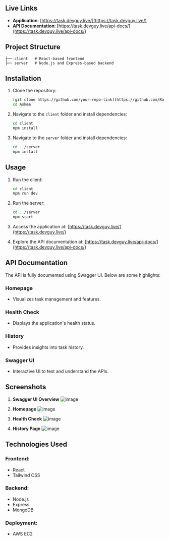 ## Live Links

- **Application**: [https://task.devguy.live/](https://task.devguy.live/)
- **API Documentation**: [https://task.devguy.live/api-docs/](https://task.devguy.live/api-docs/)

## Project Structure

```
├── client   # React-based frontend
├── server   # Node.js and Express-based backend
```

## Installation

1. Clone the repository:
   ```bash
   [git clone https://github.com/your-repo-link](https://github.com/Ravi02RR/Askme.git)
   cd Askme
   ```

2. Navigate to the `client` folder and install dependencies:
   ```bash
   cd client
   npm install
   ```

3. Navigate to the `server` folder and install dependencies:
   ```bash
   cd ../server
   npm install
   ```

## Usage

1. Run the client:
   ```bash
   cd client
   npm run dev
   ```

2. Run the server:
   ```bash
   cd ../server
   npm start
   ```

3. Access the application at: [https://task.devguy.live/](https://task.devguy.live/)

4. Explore the API documentation at: [https://task.devguy.live/api-docs/](https://task.devguy.live/api-docs/)

## API Documentation

The API is fully documented using Swagger UI. Below are some highlights:

### **Homepage**
- Visualizes task management and features.
  
### **Health Check**
- Displays the application's health status.

### **History**
- Provides insights into task history.

### **Swagger UI**
- Interactive UI to test and understand the APIs.

## Screenshots

1. **Swagger UI Overview**
   ![image](https://github.com/user-attachments/assets/e8b79e0a-77a4-4bce-b105-62d5a09b6440)


2. **Homepage**
   ![image](https://github.com/user-attachments/assets/089892e1-30b7-4db6-8aae-82293b5e8bd2)


3. **Health Check**
   ![image](https://github.com/user-attachments/assets/a2ed5abc-dfbb-4a48-9224-09e18a7a30a3)


4. **History Page**
   ![image](https://github.com/user-attachments/assets/59121ac8-4a57-4657-b2db-36ca510ced51)


## Technologies Used

### Frontend:
- React
- Tailwind CSS

### Backend:
- Node.js
- Express
- MongoDB

### Deployment:
- AWS EC2

